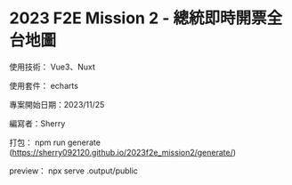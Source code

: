 # 2023 F2E Mission 2 - 總統即時開票全台地圖

使用技術： Vue3、Nuxt

使用套件： echarts

專案開始日期：2023/11/25

編寫者：Sherry

打包： npm run generate (https://sherry092120.github.io/2023f2e_mission2/generate/)

preview： npx serve .output/public
